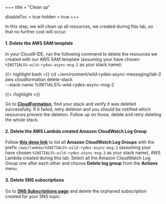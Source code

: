 +++
title = "Clean up"

disableToc = true
hidden = true
+++

In this step, we will clean up all resources, we created during this lab, so that no further cost will occur.

#### 1. Delete the AWS SAM template

In your Cloud9 IDE, run the following command to delete the resources we created with our AWS SAM template (assuming your have chosen `%INITIALS%-wild-rydes-async-msg-2` as your stack name):

{{< highlight bash >}}
cd ~/environment/wild-rydes-async-messaging/lab-2
aws cloudformation delete-stack \
    --stack-name %INITIALS%-wild-rydes-async-msg-2

{{< /highlight >}}

Go to **[CloudFormation](https://console.aws.amazon.com/cloudformation/home?region=us-east-1#/stacks)**, find your stack and verify it was deleted successfully. If it failed, retry deletion and you should be notified which resources prevent the deletion. Follow up on those, delete and retry deleting the whole stack.

#### 2. Delete the AWS Lambda created Amazon CloudWatch Log Group

Follow **[this deep link](https://console.aws.amazon.com/cloudwatch/home?#logs:prefix=/aws/lambda/wild-rydes-async-msg-2)** to list all **Amazon CloudWatch Log Groups** with the prefix `/aws/lambda/%INITIALS%-wild-rydes-async-msg-2` (assuming your have chosen `%INITIALS%-wild-rydes-async-msg-2` as your stack name), AWS Lambda created during this lab. Select all the Amazon CloudWatch Log Group one after each other and choose **Delete log group** from the **Actions** menu.

#### 3. Delete SNS subscriptions

Go to **[SNS Subscriptions page](https://console.aws.amazon.com/sns/v3/home?region=us-east-1#/subscriptions)** and delete the orphaned subscription created for your SNS topic.